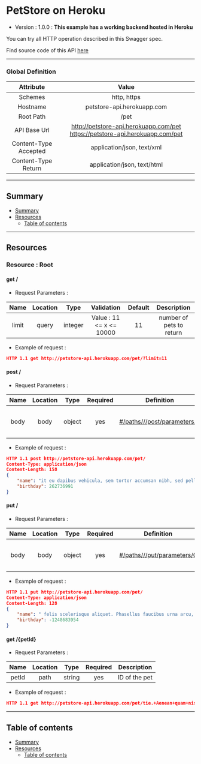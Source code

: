 # PetStore on Heroku
* Version : 1.0.0
: **This example has a working backend hosted in Heroku**

You can try all HTTP operation described in this Swagger spec.

Find source code of this API [here](https://github.com/mohsen1/petstore-api)



---

### Global Definition
| Attribute | Value |
| :-------: | :---: |
| Schemes | http, https |
| Hostname | petstore-api.herokuapp.com |
| Root Path | /pet |
| API Base Url | http://petstore-api.herokuapp.com/pet https://petstore-api.herokuapp.com/pet |
| Content-Type Accepted | application/json, text/xml |
| Content-Type Return | application/json, text/html |

---

## Summary 
* [Summary](#summary)
* [Resources](#resources)
    * [Table of contents](#table-of-contents)


---

## Resources 
### Resource : Root
#### get /

* Request Parameters :

| Name | Location | Type | Validation | Default | Description |  
| :---: | :---: | :---: | :---: | :---: | :---: |  
| limit | query | integer | Value : 11 <= x <= 10000 | 11 | number of pets to return | 

* Example of request :
```json
HTTP 1.1 get http://petstore-api.herokuapp.com/pet/?limit=11 
```



#### post /

* Request Parameters :

| Name | Location | Type | Required | Definition | Description |  
| :---: | :---: | :---: | :---: | :---: | :---: |  
| body | body | object | yes | [#/paths///post/parameters/0](#testtoto) | The pet JSON you want to post | 

* Example of request :
```json
HTTP 1.1 post http://petstore-api.herokuapp.com/pet/ 
Content-Type: application/json
Content-Length: 158
{
    "name": "it eu dapibus vehicula, sem tortor accumsan nibh, sed pellentesque enim metus in eros. Mauris sollicitudin varius",
    "birthday": 262736991
}
```



#### put /

* Request Parameters :

| Name | Location | Type | Required | Definition | Description |  
| :---: | :---: | :---: | :---: | :---: | :---: |  
| body | body | object | yes | [#/paths///put/parameters/0](#testtoto) | The pet JSON you want to post | 

* Example of request :
```json
HTTP 1.1 put http://petstore-api.herokuapp.com/pet/ 
Content-Type: application/json
Content-Length: 128
{
    "name": " felis scelerisque aliquet. Phasellus faucibus urna arcu, et dignissim augue inte",
    "birthday": -1248683954
}
```




#### get /{petId}

* Request Parameters :

| Name | Location | Type | Required | Description |  
| :---: | :---: | :---: | :---: | :---: |  
| petId | path | string | yes | ID of the pet | 

* Example of request :
```json
HTTP 1.1 get http://petstore-api.herokuapp.com/pet/tie.+Aenean+quam+nisi%2C+posuere+sed+varius+sodales%2C+sagittis+sed+ex.+Vivamus+id+vul 
```






---

## Table of contents
* [Summary](#summary)
* [Resources](#resources)
    * [Table of contents](#table-of-contents)

